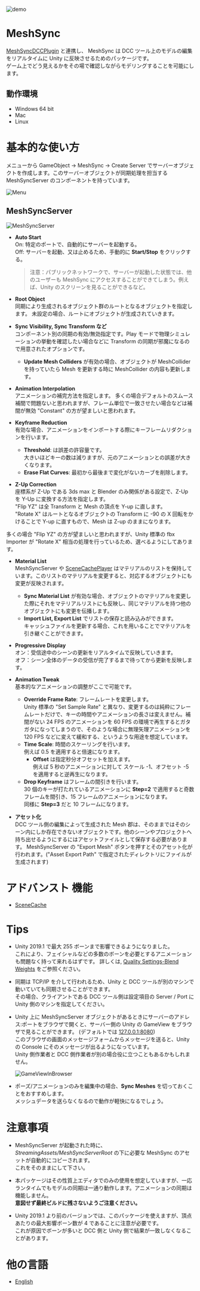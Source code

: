 ![demo](../images/Demo.gif)

# MeshSync

[MeshSyncDCCPlugin](https://github.com/Unity-Technologies/MeshSyncDCCPlugin) と連携し、
MeshSync は DCC ツール上のモデルの編集をリアルタイムに Unity に反映させるためのパッケージです。  
ゲーム上でどう見えるかをその場で確認しながらモデリングすることを可能にします。



## 動作環境

- Windows 64 bit
- Mac
- Linux

# 基本的な使い方

メニューから GameObject -> MeshSync -> Create Server でサーバーオブジェクトを作成します。このサーバーオブジェクトが同期処理を担当する MeshSyncServer のコンポーネントを持っています。

![Menu](../images/Menu.png)

## MeshSyncServer

![MeshSyncServer](../images/MeshSyncServer.png)

- **Auto Start**  
  On: 特定のポートで、自動的にサーバーを起動する。  
  Off: サーバーを起動、又は止めるため、手動的に **Start/Stop** をクリックする。

  > 注意：パブリックネットワークで、サーバーが起動した状態では、他のユーザーも MeshSync にアクセスすることができてしまう。例えば、Unity のスクリーンを見ることができるなど。

- **Root Object**  
同期により生成されるオブジェクト群のルートとなるオブジェクトを指定します。
未設定の場合、ルートにオブジェクトが生成されていきます。

- **Sync Visibility, Sync Transform など**  
コンポーネント別の同期の有効/無効指定です。Play モードで物理シミュレーションの挙動を確認したい場合などに Transform の同期が邪魔になるので用意されたオプションです。

  - **Update Mesh Colliders** が有効の場合、オブジェクトが MeshCollider を持っていたら Mesh を更新する時に MeshCollider の内容も更新します。
  
- **Animation Interpolation**  
アニメーションの補完方法を指定します。
 多くの場合デフォルトのスムース補間で問題ないと思われますが、フレーム単位で一致させたい場合などは補間が無効 "Constant" の方が望ましいと思われます。
 
- **Keyframe Reduction**  
有効な場合、アニメーションをインポートする際にキーフレームリダクションを行います。  
  - **Threshold**: は誤差の許容量です。  
  大きいほどキーの数は減りますが、元のアニメーションとの誤差が大きくなります。  
  - **Erase Flat Curves**: 最初から最後まで変化がないカーブを削除します。
  
- **Z-Up Correction**  
座標系が Z-Up である 3ds max と Blender のみ関係がある設定で、Z-Up を Y-Up に変換する方法を指定します。  
"Flip YZ" は全 Transform と Mesh の頂点を Y-up に直します。  
"Rotate X" はルートとなるオブジェクトの Transform に -90 の X 回転をかけることで Y-up に直すもので、Mesh は Z-up のままになります。  

多くの場合 "Flip YZ" の方が望ましいと思われますが、Unity 標準の fbx Importer が "Rotate X" 相当の処理を行っているため、選べるようにしてあります。

- **Material List**  
MeshSyncServer や [SceneCachePlayer](SceneCache.md)  はマテリアルのリストを保持しています。このリストのマテリアルを変更すると、対応するオブジェクトにも変更が反映されます。
  - **Sync Material List** が有効な場合、オブジェクトのマテリアルを変更した際にそれをマテリアルリストにも反映し、同じマテリアルを持つ他のオブジェクトにも変更を伝播します。
  - **Import List, Export List** でリストの保存と読み込みができます。  
  キャッシュファイルを更新する場合、これを用いることでマテリアルを引き継ぐことができます。

- **Progressive Display**  
オン：受信途中のシーンの更新をリアルタイムで反映していきます。  
オフ：シーン全体のデータの受信が完了するまで待ってから更新を反映します。

- **Animation Tweak**  
基本的なアニメーションの調整がここで可能です。
  - **Override Frame Rate**: フレームレートを変更します。  
  Unity 標準の "Set Sample Rate" と異なり、変更するのは純粋にフレームレートだけで、キーの時間やアニメーションの長さは変えません。補間がない 24 FPS のアニメーションを 60 FPS の環境で再生するとガタガタになってしまうので、そのような場合に無理矢理アニメーションを 120 FPS などに変えて緩和する、というような用途を想定しています。
  - **Time Scale**: 時間のスケーリングを行います。  
  例えば 0.5 を適用すると倍速になります。  
      - **Offset** は指定秒分オフセットを加えます。  
      例えば 5 秒のアニメーションに対して スケール -1、オフセット -5 を適用すると逆再生になります。
  - **Drop Keyframe** はフレームの間引きを行います。  
  30 個のキーが打たれているアニメーションに **Step=2** で適用すると奇数フレームを間引き、15 フレームのアニメーションになります。  
  同様に **Step=3** だと 10 フレームになります。

- **アセット化**  
DCC ツール側の編集によって生成された Mesh 郡は、そのままではそのシーン内にしか存在できないオブジェクトです。他のシーンやプロジェクトへ持ち出せるようにするにはアセットファイルとして保存する必要があります。
MeshSyncServer の "Export Mesh" ボタンを押すとそのアセット化が行われます。("Asset Export Path" で指定されたディレクトリにファイルが生成されます)  


# アドバンスト 機能
- [SceneCache](SceneCache.md)

# Tips 

- Unity 2019.1 で最大 255 ボーンまで影響できるようになりました。  
これにより、フェイシャルなどの多数のボーンを必要とするアニメーションも問題なく持って来れるはずです。
詳しくは, [Quality Settings-Blend Weights](https://docs.unity3d.com/ja/current/Manual/class-QualitySettings.html) をご参照ください。

- 同期は TCP/IP を介して行われるため、Unity と DCC ツールが別のマシンで動いていても同期させることができます。  
その場合、クライアントである DCC ツール側は設定項目の Server / Port に Unity 側のマシンを指定してください。

- Unity 上に MeshSyncServer オブジェクトがあるときにサーバーのアドレス:ポートをブラウザで開くと、サーバー側の Unity の GameView をブラウザで見ることができます。 (デフォルトでは [127.0.0.1:8080](http://127.0.0.1:8080))  
  このブラウザの画面のメッセージフォームからメッセージを送ると、Unity の Console にそのメッセージが出るようになっています。  
  Unity 側作業者と DCC 側作業者が別の場合役に立つこともあるかもしれません。
  
  ![GameViewInBrowser](../images/GameViewInBrowser.png)
  
- ポーズ/アニメーションのみを編集中の場合、**Sync Meshes** を切っておくことをおすすめします。  
メッシュデータを送らなくなるので動作が軽快になるでしょう。


# 注意事項
- MeshSyncServer が起動された時に、*StreamingAssets/MeshSyncServerRoot* の下に必要な MeshSync のアセットが自動的にコピーされます。  
  これをそのままにして下さい。 

- 本パッケージはその性質上エディタでのみの使用を想定していますが、一応
ランタイムでもモデルの同期は一通り動作します。アニメーションの同期は機能しません。  
**意図せず最終ビルドに残さないようご注意ください。**

- Unity 2019.1 より前のバージョンでは、このパッケージを使えますが、頂点あたりの最大影響ボーン数が 4 であることに注意が必要です。  
これが原因でボーンが多いと DCC 側と Unity 側で結果が一致しなくなることがあります。

# 他の言語
- [English](../index.md)


